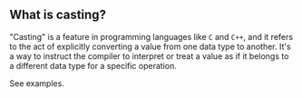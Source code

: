 ## What is casting?

"Casting" is a feature in programming languages like `C` and `C++`, and it refers to the act of explicitly converting a value from one data type to another. It's a way to instruct the compiler to interpret or treat a value as if it belongs to a different data type for a specific operation.

See examples.